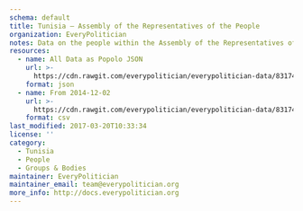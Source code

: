 ```yaml
---
schema: default
title: Tunisia — Assembly of the Representatives of the People
organization: EveryPolitician
notes: Data on the people within the Assembly of the Representatives of the People legislature of Tunisia.
resources:
  - name: All Data as Popolo JSON
    url: >-
      https://cdn.rawgit.com/everypolitician/everypolitician-data/8317486cf87236bbe221e0e45f63c88aedd38d94/data/Tunisia/Majlis/ep-popolo-v1.0.json
    format: json
  - name: From 2014-12-02
    url: >-
      https://cdn.rawgit.com/everypolitician/everypolitician-data/8317486cf87236bbe221e0e45f63c88aedd38d94/data/Tunisia/Majlis/term-1.csv
    format: csv
last_modified: 2017-03-20T10:33:34
license: ''
category:
  - Tunisia
  - People
  - Groups & Bodies
maintainer: EveryPolitician
maintainer_email: team@everypolitician.org
more_info: http://docs.everypolitician.org
---
```

